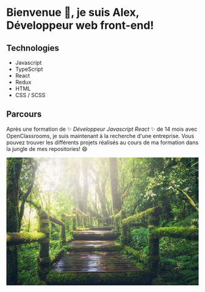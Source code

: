# Bienvenue 🙏, je suis Alex, Développeur web front-end!

## Technologies
- Javascript
- TypeScript
- React
- Redux
- HTML
- CSS / SCSS

## Parcours
Après une formation de ✨ _Développeur Javascript React_ ✨ de 14 mois avec OpenClassrooms, je suis maintenant à la recherche d'une entreprise.
Vous pouvez trouver les différents projets réalisés au cours de ma formation dans la jungle de mes repositories! 😄

![Cover](https://github.com/AlexTremoureux/AlexTremoureux/blob/main/img/jungle-g5dea2a26e_640.jpg)
<!--
**AlexTremoureux/AlexTremoureux** is a ✨ _special_ ✨ repository because its `README.md` (this file) appears on your GitHub profile.

Here are some ideas to get you started:

- 🔭 I’m currently working on ...
- 🌱 I’m currently learning ...
- 👯 I’m looking to collaborate on ...
- 🤔 I’m looking for help with ...
- 💬 Ask me about ...
- 📫 How to reach me: ...
- 😄 Pronouns: ...
- ⚡ Fun fact: ...
-->
